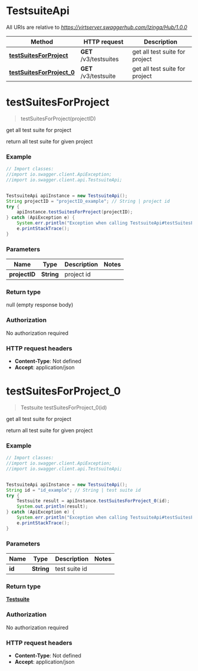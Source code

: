 # TestsuiteApi

All URIs are relative to *https://virtserver.swaggerhub.com/Izinga/Hub/1.0.0*

Method | HTTP request | Description
------------- | ------------- | -------------
[**testSuitesForProject**](TestsuiteApi.md#testSuitesForProject) | **GET** /v3/testsuites | get all test suite for project
[**testSuitesForProject_0**](TestsuiteApi.md#testSuitesForProject_0) | **GET** /v3/testsuite | get all test suite for project


<a name="testSuitesForProject"></a>
# **testSuitesForProject**
> testSuitesForProject(projectID)

get all test suite for project

return all test suite for given project

### Example
```java
// Import classes:
//import io.swagger.client.ApiException;
//import io.swagger.client.api.TestsuiteApi;


TestsuiteApi apiInstance = new TestsuiteApi();
String projectID = "projectID_example"; // String | project id
try {
    apiInstance.testSuitesForProject(projectID);
} catch (ApiException e) {
    System.err.println("Exception when calling TestsuiteApi#testSuitesForProject");
    e.printStackTrace();
}
```

### Parameters

Name | Type | Description  | Notes
------------- | ------------- | ------------- | -------------
 **projectID** | **String**| project id |

### Return type

null (empty response body)

### Authorization

No authorization required

### HTTP request headers

 - **Content-Type**: Not defined
 - **Accept**: application/json

<a name="testSuitesForProject_0"></a>
# **testSuitesForProject_0**
> Testsuite testSuitesForProject_0(id)

get all test suite for project

return all test suite for given project

### Example
```java
// Import classes:
//import io.swagger.client.ApiException;
//import io.swagger.client.api.TestsuiteApi;


TestsuiteApi apiInstance = new TestsuiteApi();
String id = "id_example"; // String | test suite id
try {
    Testsuite result = apiInstance.testSuitesForProject_0(id);
    System.out.println(result);
} catch (ApiException e) {
    System.err.println("Exception when calling TestsuiteApi#testSuitesForProject_0");
    e.printStackTrace();
}
```

### Parameters

Name | Type | Description  | Notes
------------- | ------------- | ------------- | -------------
 **id** | **String**| test suite id |

### Return type

[**Testsuite**](Testsuite.md)

### Authorization

No authorization required

### HTTP request headers

 - **Content-Type**: Not defined
 - **Accept**: application/json

